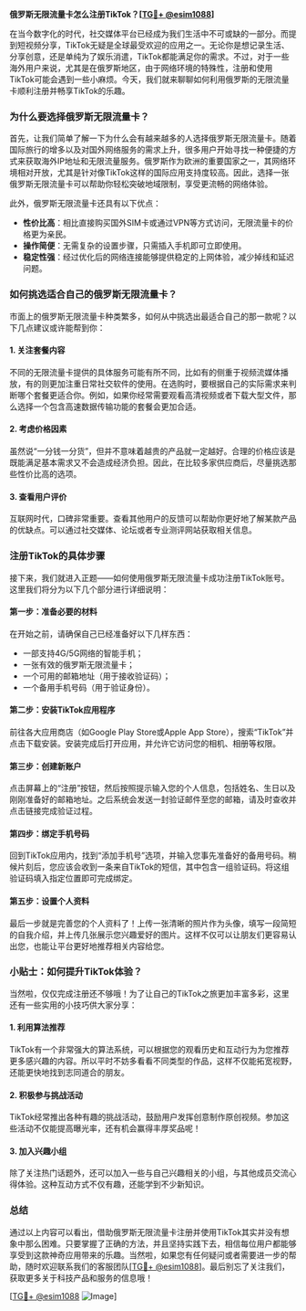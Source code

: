 **俄罗斯无限流量卡怎么注册TikTok？[[TG💪+ @esim1088](https://t.me/s/esim1088)]**

在当今数字化的时代，社交媒体平台已经成为我们生活中不可或缺的一部分。而提到短视频分享，TikTok无疑是全球最受欢迎的应用之一。无论你是想记录生活、分享创意，还是单纯为了娱乐消遣，TikTok都能满足你的需求。不过，对于一些海外用户来说，尤其是在俄罗斯地区，由于网络环境的特殊性，注册和使用TikTok可能会遇到一些小麻烦。今天，我们就来聊聊如何利用俄罗斯的无限流量卡顺利注册并畅享TikTok的乐趣。

### **为什么要选择俄罗斯无限流量卡？**

首先，让我们简单了解一下为什么会有越来越多的人选择俄罗斯无限流量卡。随着国际旅行的增多以及对国外网络服务的需求上升，很多用户开始寻找一种便捷的方式来获取海外IP地址和无限流量服务。俄罗斯作为欧洲的重要国家之一，其网络环境相对开放，尤其是针对像TikTok这样的国际应用支持度较高。因此，选择一张俄罗斯无限流量卡可以帮助你轻松突破地域限制，享受更流畅的网络体验。

此外，俄罗斯无限流量卡还具有以下优点：
- **性价比高**：相比直接购买国外SIM卡或通过VPN等方式访问，无限流量卡的价格更为亲民。
- **操作简便**：无需复杂的设置步骤，只需插入手机即可立即使用。
- **稳定性强**：经过优化后的网络连接能够提供稳定的上网体验，减少掉线和延迟问题。

### **如何挑选适合自己的俄罗斯无限流量卡？**

市面上的俄罗斯无限流量卡种类繁多，如何从中挑选出最适合自己的那一款呢？以下几点建议或许能帮到你：

#### **1. 关注套餐内容**
不同的无限流量卡提供的具体服务可能有所不同，比如有的侧重于视频流媒体播放，有的则更加注重日常社交软件的使用。在选购时，要根据自己的实际需求来判断哪个套餐更适合你。例如，如果你经常需要观看高清视频或者下载大型文件，那么选择一个包含高速数据传输功能的套餐会更加合适。

#### **2. 考虑价格因素**
虽然说“一分钱一分货”，但并不意味着越贵的产品就一定越好。合理的价格应该是既能满足基本需求又不会造成经济负担。因此，在比较多家供应商后，尽量挑选那些性价比高的选项。

#### **3. 查看用户评价**
互联网时代，口碑非常重要。查看其他用户的反馈可以帮助你更好地了解某款产品的优缺点。可以通过社交媒体、论坛或者专业测评网站获取相关信息。

### **注册TikTok的具体步骤**

接下来，我们就进入正题——如何使用俄罗斯无限流量卡成功注册TikTok账号。这里我们将分为以下几个部分进行详细说明：

#### **第一步：准备必要的材料**
在开始之前，请确保自己已经准备好以下几样东西：
- 一部支持4G/5G网络的智能手机；
- 一张有效的俄罗斯无限流量卡；
- 一个可用的邮箱地址（用于接收验证码）；
- 一个备用手机号码（用于验证身份）。

#### **第二步：安装TikTok应用程序**
前往各大应用商店（如Google Play Store或Apple App Store），搜索“TikTok”并点击下载安装。安装完成后打开应用，并允许它访问您的相机、相册等权限。

#### **第三步：创建新账户**
点击屏幕上的“注册”按钮，然后按照提示输入您的个人信息，包括姓名、生日以及刚刚准备好的邮箱地址。之后系统会发送一封验证邮件至您的邮箱，请及时查收并点击链接完成验证过程。

#### **第四步：绑定手机号码**
回到TikTok应用内，找到“添加手机号”选项，并输入您事先准备好的备用号码。稍候片刻后，您应该会收到一条来自TikTok的短信，其中包含一组验证码。将这组验证码填入指定位置即可完成绑定。

#### **第五步：设置个人资料**
最后一步就是完善您的个人资料了！上传一张清晰的照片作为头像，填写一段简短的自我介绍，并上传几张展示您兴趣爱好的图片。这样不仅可以让朋友们更容易认出您，也能让平台更好地推荐相关内容给您。

### **小贴士：如何提升TikTok体验？**

当然啦，仅仅完成注册还不够哦！为了让自己的TikTok之旅更加丰富多彩，这里还有一些实用的小技巧供大家分享：

#### **1. 利用算法推荐**
TikTok有一个非常强大的算法系统，可以根据您的观看历史和互动行为为您推荐更多感兴趣的内容。所以平时不妨多看看不同类型的作品，这样不仅能拓宽视野，还能更快地找到志同道合的朋友。

#### **2. 积极参与挑战活动**
TikTok经常推出各种有趣的挑战活动，鼓励用户发挥创意制作原创视频。参加这些活动不仅能提高曝光率，还有机会赢得丰厚奖品呢！

#### **3. 加入兴趣小组**
除了关注热门话题外，还可以加入一些与自己兴趣相关的小组，与其他成员交流心得体验。这种互动方式不仅有趣，还能学到不少新知识。

### **总结**

通过以上内容可以看出，借助俄罗斯无限流量卡注册并使用TikTok其实并没有想象中那么困难。只要掌握了正确的方法，并且坚持实践下去，相信每位用户都能够享受到这款神奇应用带来的乐趣。当然啦，如果您有任何疑问或者需要进一步的帮助，随时欢迎联系我们的客服团队[[TG💪+ @esim1088](https://t.me/s/esim1088)]。最后别忘了关注我们，获取更多关于科技产品和服务的信息哦！

[[TG💪+ @esim1088](https://t.me/s/esim1088) ![Image](https://i.postimg.cc/4NQfJmqS/Snipaste-2025-05-13-00-14-12.png)]